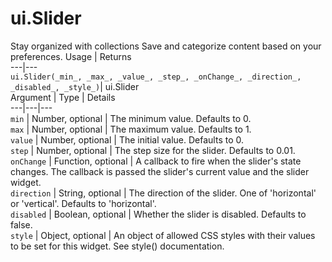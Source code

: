  
#  ui.Slider
Stay organized with collections  Save and categorize content based on your preferences. 
Usage | Returns  
---|---  
`ui.Slider(_min_, _max_, _value_, _step_, _onChange_, _direction_, _disabled_, _style_)`|  ui.Slider  
Argument | Type | Details  
---|---|---  
`min` | Number, optional | The minimum value. Defaults to 0.  
`max` | Number, optional | The maximum value. Defaults to 1.  
`value` | Number, optional | The initial value. Defaults to 0.  
`step` | Number, optional | The step size for the slider. Defaults to 0.01.  
`onChange` | Function, optional | A callback to fire when the slider's state changes. The callback is passed the slider's current value and the slider widget.  
`direction` | String, optional | The direction of the slider. One of 'horizontal' or 'vertical'. Defaults to 'horizontal'.  
`disabled` | Boolean, optional | Whether the slider is disabled. Defaults to false.  
`style` | Object, optional | An object of allowed CSS styles with their values to be set for this widget. See style() documentation.  
